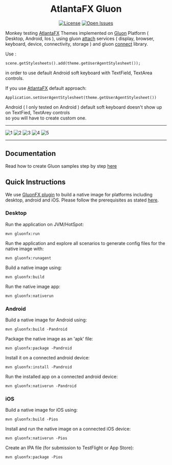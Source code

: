 # <h1 style="text-align:center;">AtlantaFX Gluon</h1>

<p align="center">
<a href="https://github.com/CommonGrounds/AtlantaFX_Gluon/stargazers"><img src="https://img.shields.io/github/license/CommonGrounds/AtlantaFX_Gluon?style=for-the-badge" alt="License"></a>
<a href="https://github.com/CommonGrounds/AtlantaFX_Gluon/issues"><img src="https://img.shields.io/github/issues/CommonGrounds/AtlantaFX_Gluon?style=for-the-badge" alt="Open Issues"></a>
</p>

Monkey testing [AtlantaFX](https://github.com/mkpaz/atlantafx) Themes implemented on [Gluon](https://gluonhq.com/services) Platform ( Desktop, Android, Ios ), using gluon
[attach](https://gluonhq.com/products/mobile/attach/) services ( display, browser, keyboard, device, connectivity, storage ) and gluon 
[connect](https://docs.gluonhq.com/#_file_provider) library.<br>

Use :
```
scene.getStylesheets().add(theme.getUserAgentStylesheet());
```
in order to use default Android soft keyboard with TextField, TextArea controls.

If you use [AtlantaFX](https://github.com/mkpaz/atlantafx) default approach:

<code>Application.setUserAgentStylesheet(theme.getUserAgentStylesheet())</code>

Android ( I only tested on Android ) default soft keyboard doesn't show up on TextFied, TextArey controls<br> so you will have to create custom one.

---

![1](.screenshots/base.png) ![2](.screenshots/left.png)
![3](.screenshots/notification.png) ![4](.screenshots/card.png)
![5](.screenshots/chart.png)

---

## Documentation

Read how to create Gluon samples step by step [here](https://docs.gluonhq.com/)

## Quick Instructions

We use [GluonFX plugin](https://docs.gluonhq.com/) to build a native image for platforms including desktop, android and iOS.
Please follow the prerequisites as stated [here](https://docs.gluonhq.com/#_requirements).

### Desktop

Run the application on JVM/HotSpot:

    mvn gluonfx:run

Run the application and explore all scenarios to generate config files for the native image with:

    mvn gluonfx:runagent

Build a native image using:

    mvn gluonfx:build

Run the native image app:

    mvn gluonfx:nativerun

### Android

Build a native image for Android using:

    mvn gluonfx:build -Pandroid

Package the native image as an 'apk' file:

    mvn gluonfx:package -Pandroid

Install it on a connected android device:

    mvn gluonfx:install -Pandroid

Run the installed app on a connected android device:

    mvn gluonfx:nativerun -Pandroid

### iOS

Build a native image for iOS using:

    mvn gluonfx:build -Pios

Install and run the native image on a connected iOS device:

    mvn gluonfx:nativerun -Pios

Create an IPA file (for submission to TestFlight or App Store):

    mvn gluonfx:package -Pios